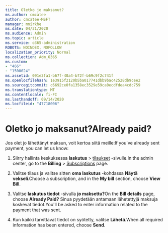 ```yaml
---
title: Oletko jo maksanut?
ms.author: cmcatee
author: cmcatee-MSFT
manager: mnirkhe
ms.date: 04/21/2020
ms.audience: Admin
ms.topic: article
ms.service: o365-administration
ROBOTS: NOINDEX, NOFOLLOW
localization_priority: Normal
ms.collection: Adm_O365
ms.custom:
- "466"
- "1500024"
ms.assetid: 091e3fa1-b67f-40a4-b72f-b69c9f2c741f
ms.openlocfilehash: 1e3915f2120b5ba017741dbb9bac42528db9cee2
ms.sourcegitcommit: c6692ce0fa1358ec3529e59ca0ecdfdea4cdc759
ms.translationtype: MT
ms.contentlocale: fi-FI
ms.lasthandoff: 09/14/2020
ms.locfileid: "47718006"
---
```

# <a name="already-paid"></a><span data-ttu-id="ced3b-102">Oletko jo maksanut?</span><span class="sxs-lookup"><span data-stu-id="ced3b-102">Already paid?</span></span>

<span data-ttu-id="ced3b-103">Jos olet jo lähettänyt maksun, voit kertoa siitä meille:</span><span class="sxs-lookup"><span data-stu-id="ced3b-103">If you've already sent payment, you can let us know:</span></span>
  
1. <span data-ttu-id="ced3b-104">Siirry hallinta keskuksessa **laskutus** \> [tilaukset](https://go.microsoft.com/fwlink/p/?linkid=842054) -sivulle.</span><span class="sxs-lookup"><span data-stu-id="ced3b-104">In the admin center, go to the **Billing** \> [Subscriptions](https://go.microsoft.com/fwlink/p/?linkid=842054) page.</span></span>

2. <span data-ttu-id="ced3b-105">Valitse tilaus ja valitse sitten **oma laskutus** -kohdassa **Näytä vekseli**.</span><span class="sxs-lookup"><span data-stu-id="ced3b-105">Choose a subscription, and in the **My bill** section, choose **View Bill**.</span></span>

3. <span data-ttu-id="ced3b-106">Valitse **laskutus tiedot** -sivulla **jo maksettu?**</span><span class="sxs-lookup"><span data-stu-id="ced3b-106">On the **Bill details** page, choose **Already Paid?**</span></span> <span data-ttu-id="ced3b-107">Sinua pyydetään antamaan lähetettyjä maksuja koskevat tiedot.</span><span class="sxs-lookup"><span data-stu-id="ced3b-107">You'll be asked to enter information related to the payment that was sent.</span></span>

4. <span data-ttu-id="ced3b-108">Kun kaikki tarvittavat tiedot on syötetty, valitse **Lähetä**.</span><span class="sxs-lookup"><span data-stu-id="ced3b-108">When all required information has been entered, choose **Send**.</span></span>